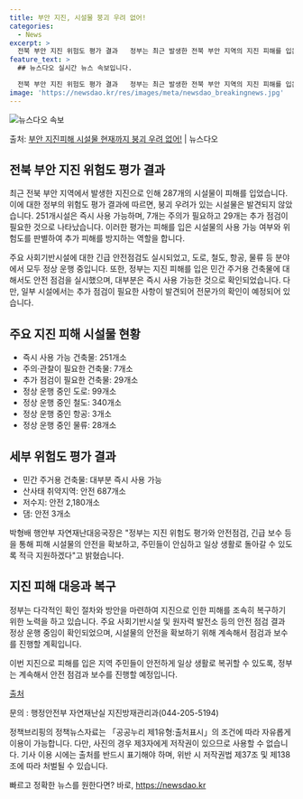 ```yaml
---
title: 부안 지진, 시설물 붕괴 우려 없어!
categories:
  - News
excerpt: >
  전북 부안 지진 위험도 평가 결과   정부는 최근 발생한 전북 부안 지역의 지진 피해를 입은 287개 시설물…
feature_text: >
  ## 뉴스다오 실시간 뉴스 속보입니다.

  전북 부안 지진 위험도 평가 결과   정부는 최근 발생한 전북 부안 지역의 지진 피해를 입은 287개 시설물…
image: 'https://newsdao.kr/res/images/meta/newsdao_breakingnews.jpg'
---
```


![뉴스다오 속보](https://newsdao.kr/res/images/meta/newsdao_breakingnews.jpg)

<p>출처: <a href="https://newsdao.kr/4256" rel="dofollow">부안 지진피해 시설물 현재까지 붕괴 우려 없어!</a> | 뉴스다오</p>

## 전북 부안 지진 위험도 평가 결과

최근 전북 부안 지역에서 발생한 지진으로 인해 287개의 시설물이 피해를 입었습니다. 이에 대한 정부의 위험도 평가 결과에 따르면, 붕괴 우려가 있는 시설물은 발견되지 않았습니다. 251개시설은 즉시 사용 가능하며, 7개는 주의가 필요하고 29개는 추가 점검이 필요한 것으로 나타났습니다. 이러한 평가는 피해를 입은 시설물의 사용 가능 여부와 위험도를 판별하여 추가 피해를 방지하는 역할을 합니다.

주요 사회기반시설에 대한 긴급 안전점검도 실시되었고, 도로, 철도, 항공, 물류 등 분야에서 모두 정상 운행 중입니다. 또한, 정부는 지진 피해를 입은 민간 주거용 건축물에 대해서도 안전 점검을 실시했으며, 대부분은 즉시 사용 가능한 것으로 확인되었습니다. 다만, 일부 시설에서는 추가 점검이 필요한 사항이 발견되어 전문가의 확인이 예정되어 있습니다.

## 주요 지진 피해 시설물 현황
- 즉시 사용 가능 건축물: 251개소
- 주의·관찰이 필요한 건축물: 7개소
- 추가 점검이 필요한 건축물: 29개소
- 정상 운행 중인 도로: 99개소
- 정상 운행 중인 철도: 340개소
- 정상 운행 중인 항공: 3개소
- 정상 운행 중인 물류: 28개소

## 세부 위험도 평가 결과
- 민간 주거용 건축물: 대부분 즉시 사용 가능
- 산사태 취약지역: 안전 687개소
- 저수지: 안전 2,180개소
- 댐: 안전 3개소

박형배 행안부 자연재난대응국장은 "정부는 지진 위험도 평가와 안전점검, 긴급 보수 등을 통해 피해 시설물의 안전을 확보하고, 주민들이 안심하고 일상 생활로 돌아갈 수 있도록 적극 지원하겠다"고 밝혔습니다.

## 지진 피해 대응과 복구
정부는 다각적인 확인 절차와 방안을 마련하여 지진으로 인한 피해를 조속히 복구하기 위한 노력을 하고 있습니다. 주요 사회기반시설 및 원자력 발전소 등의 안전 점검 결과 정상 운행 중임이 확인되었으며, 시설물의 안전을 확보하기 위해 계속해서 점검과 보수를 진행할 계획입니다.

이번 지진으로 피해를 입은 지역 주민들이 안전하게 일상 생활로 복귀할 수 있도록, 정부는 계속해서 안전 점검과 보수를 진행할 예정입니다.

[출처](https://newsdao.kr/4256)

문의 : 행정안전부 자연재난실 지진방재관리과(044-205-5194)

정책브리핑의 정책뉴스자료는 「공공누리 제1유형:출처표시」의 조건에 따라 자유롭게 이용이 가능합니다. 다만, 사진의 경우 제3자에게 저작권이 있으므로 사용할 수 없습니다. 기사 이용 시에는 출처를 반드시 표기해야 하며, 위반 시 저작권법 제37조 및 제138조에 따라 처벌될 수 있습니다.

빠르고 정확한 뉴스를 원한다면? 바로, <a href="https://newsdao.kr" rel="dofollow">https://newsdao.kr</a>


